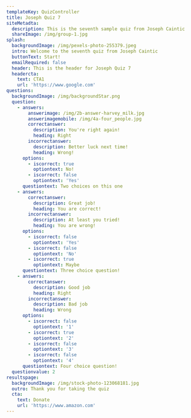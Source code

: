 ```yaml
---
templateKey: QuizController
title: Joseph Quiz 7
siteMetadta:
  description: This is the seventh sample quiz from Joseph Caintic
  shareImage: /img/group-1.jpg
splash:
  backgroundImage: /img/pexels-photo-255379.jpeg
  intro: Welcome to the seventh quiz from Joseph Caintic
  buttonText: Start!
  emailRequired: false
  header: This is the header for Joseph Quiz 7
  headercta:
    text: CTA1
    url: 'https://www.google.com'
questions:
  backgroundImage: /img/backgroundStar.png
  question:
    - answers:
        answerimage: /img/2b-answer-harvey_milk.jpg
        answerimagemobile: /img/4a-four_people.jpg
        correctanswer:
          description: You're right again!
          heading: Right
        incorrectanswer:
          description: Better luck next time!
          heading: Wrong!
      options:
        - iscorrect: true
          optiontext: No!
        - iscorrect: false
          optiontext: 'Yes'
      questiontext: Two choices on this one
    - answers:
        correctanswer:
          description: Great job!
          heading: You are correct!
        incorrectanswer:
          description: At least you tried!
          heading: You are wrong!
      options:
        - iscorrect: false
          optiontext: 'Yes'
        - iscorrect: false
          optiontext: 'No'
        - iscorrect: true
          optiontext: Maybe
      questiontext: Three choice question!
    - answers:
        correctanswer:
          description: Good job
          heading: Right
        incorrectanswer:
          description: Bad job
          heading: Wrong
      options:
        - iscorrect: false
          optiontext: '1'
        - iscorrect: true
          optiontext: '2'
        - iscorrect: false
          optiontext: '3'
        - iscorrect: false
          optiontext: '4'
      questiontext: Four choice question!
  questionvalue: 2
resultspage:
  backgroundImage: /img/stock-photo-123068181.jpg
  outro: Thank you for taking the quiz
  cta:
    text: Donate
    url: 'https://www.amazon.com'
---
```


